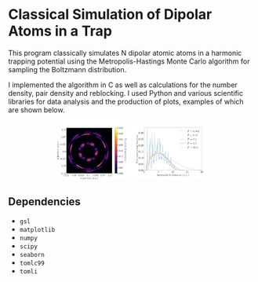 # Classical Simulation of Dipolar Atoms in a Trap
This program classically simulates N dipolar atomic atoms in a harmonic trapping potential using the Metropolis-Hastings Monte Carlo algorithm for sampling the Boltzmann distribution.

I implemented the algorithm in C as well as calculations for the number density, pair density and reblocking. I used Python and various scientific libraries for data analysis and the production of plots, examples of which are shown below.

<p align="middle">
    <img src="images/density_contour.png" width="150">
    <img src="images/interparticle_distance.png" width="150">
</p>


## Dependencies
- `gsl`
- `matplotlib`
- `numpy`
- `scipy`
- `seaborn`
- `tomlc99`
- `tomli`
